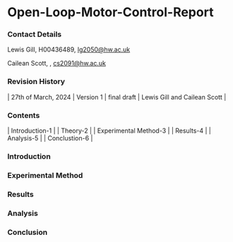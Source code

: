 # Open-Loop-Motor-Control-Report
### Contact Details
Lewis Gill, H00436489, lg2050@hw.ac.uk 

Cailean Scott, , cs2091@hw.ac.uk

### Revision History
| 27th of March, 2024 |
Version 1 |
final draft |
Lewis Gill and Cailean Scott |

### Contents
| Introduction-1 |
| Theory-2 |
| Experimental Method-3 |
| Results-4 |
| Analysis-5 |
| Conclustion-6 |

### Introduction

### Experimental Method

### Results 

### Analysis

### Conclusion
